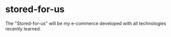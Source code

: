 # stored-for-us
The "Stored-for-us" will be my e-commerce developed with all technologies recently learned.
